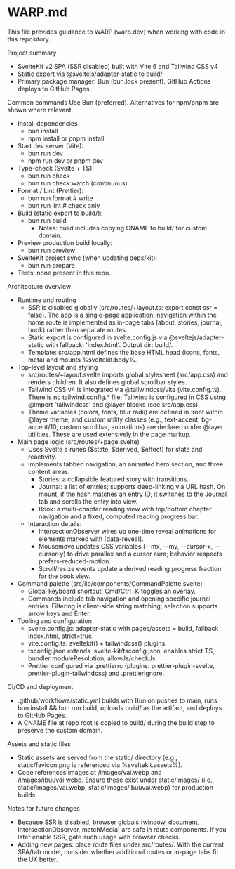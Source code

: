 # WARP.md

This file provides guidance to WARP (warp.dev) when working with code in this repository.

Project summary
- SvelteKit v2 SPA (SSR disabled) built with Vite 6 and Tailwind CSS v4
- Static export via @sveltejs/adapter-static to build/
- Primary package manager: Bun (bun.lock present). GitHub Actions deploys to GitHub Pages.

Common commands
Use Bun (preferred). Alternatives for npm/pnpm are shown where relevant.
- Install dependencies
  - bun install
  - npm install or pnpm install
- Start dev server (Vite):
  - bun run dev
  - npm run dev or pnpm dev
- Type-check (Svelte + TS):
  - bun run check
  - bun run check:watch (continuous)
- Format / Lint (Prettier):
  - bun run format  # write
  - bun run lint    # check only
- Build (static export to build/):
  - bun run build
    - Notes: build includes copying CNAME to build/ for custom domain.
- Preview production build locally:
  - bun run preview
- SvelteKit project sync (when updating deps/kit):
  - bun run prepare
- Tests: none present in this repo.

Architecture overview
- Runtime and routing
  - SSR is disabled globally (src/routes/+layout.ts: export const ssr = false). The app is a single-page application; navigation within the home route is implemented as in-page tabs (about, stories, journal, book) rather than separate routes.
  - Static export is configured in svelte.config.js via @sveltejs/adapter-static with fallback: 'index.html'. Output dir: build/.
  - Template: src/app.html defines the base HTML head (icons, fonts, meta) and mounts %sveltekit.body%.
- Top-level layout and styling
  - src/routes/+layout.svelte imports global stylesheet (src/app.css) and renders children. It also defines global scrollbar styles.
  - Tailwind CSS v4 is integrated via @tailwindcss/vite (vite.config.ts). There is no tailwind.config.* file; Tailwind is configured in CSS using @import 'tailwindcss' and @layer blocks (see src/app.css).
  - Theme variables (colors, fonts, blur radii) are defined in :root within @layer theme, and custom utility classes (e.g., text-accent, bg-accent/10, custom scrollbar, animations) are declared under @layer utilities. These are used extensively in the page markup.
- Main page logic (src/routes/+page.svelte)
  - Uses Svelte 5 runes ($state, $derived, $effect) for state and reactivity.
  - Implements tabbed navigation, an animated hero section, and three content areas:
    - Stories: a collapsible featured story with transitions.
    - Journal: a list of entries; supports deep-linking via URL hash. On mount, if the hash matches an entry ID, it switches to the Journal tab and scrolls the entry into view.
    - Book: a multi-chapter reading view with top/bottom chapter navigation and a fixed, computed reading progress bar.
  - Interaction details:
    - IntersectionObserver wires up one-time reveal animations for elements marked with [data-reveal].
    - Mousemove updates CSS variables (--mx, --my, --cursor-x, --cursor-y) to drive parallax and a cursor aura; behavior respects prefers-reduced-motion.
    - Scroll/resize events update a derived reading progress fraction for the book view.
- Command palette (src/lib/components/CommandPalette.svelte)
  - Global keyboard shortcut: Cmd/Ctrl+K toggles an overlay.
  - Commands include tab navigation and opening specific journal entries. Filtering is client-side string matching; selection supports arrow keys and Enter.
- Tooling and configuration
  - svelte.config.js: adapter-static with pages/assets = build, fallback index.html, strict=true.
  - vite.config.ts: sveltekit() + tailwindcss() plugins.
  - tsconfig.json extends .svelte-kit/tsconfig.json, enables strict TS, bundler moduleResolution, allowJs/checkJs.
  - Prettier configured via .prettierrc (plugins: prettier-plugin-svelte, prettier-plugin-tailwindcss) and .prettierignore.

CI/CD and deployment
- .github/workflows/static.yml builds with Bun on pushes to main, runs bun install && bun run build, uploads build/ as the artifact, and deploys to GitHub Pages.
- A CNAME file at repo root is copied to build/ during the build step to preserve the custom domain.

Assets and static files
- Static assets are served from the static/ directory (e.g., static/favicon.png is referenced via %sveltekit.assets%).
- Code references images at /images/vai.webp and /images/ibuuvai.webp. Ensure these exist under static/images/ (i.e., static/images/vai.webp, static/images/ibuuvai.webp) for production builds.

Notes for future changes
- Because SSR is disabled, browser globals (window, document, IntersectionObserver, matchMedia) are safe in route components. If you later enable SSR, gate such usage with browser checks.
- Adding new pages: place route files under src/routes/. With the current SPA/tab model, consider whether additional routes or in-page tabs fit the UX better.


